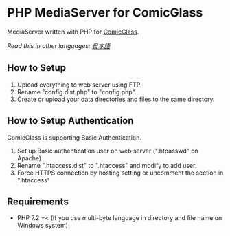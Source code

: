 # PHP MediaServer for ComicGlass

MediaServer written with PHP for [ComicGlass](http://comicglass.net/en/).

*Read this in other languages: [日本語](README.ja.md)*

## How to Setup

1. Upload everything to web server using FTP.
2. Rename "config.dist.php" to "config.php".
3. Create or upload your data directories and files to the same directory.

## How to Setup Authentication

ComicGlass is supporting Basic Authentication.

1. Set up Basic authentication user on web server (".htpasswd" on Apache)
2. Rename ".htaccess.dist" to ".htaccess" and modify to add user.
3. Force HTTPS connection by hosting setting or uncomment the section in ".htaccess"

## Requirements

* PHP 7.2 =< (If you use multi-byte language in directory and file name on Windows system)

